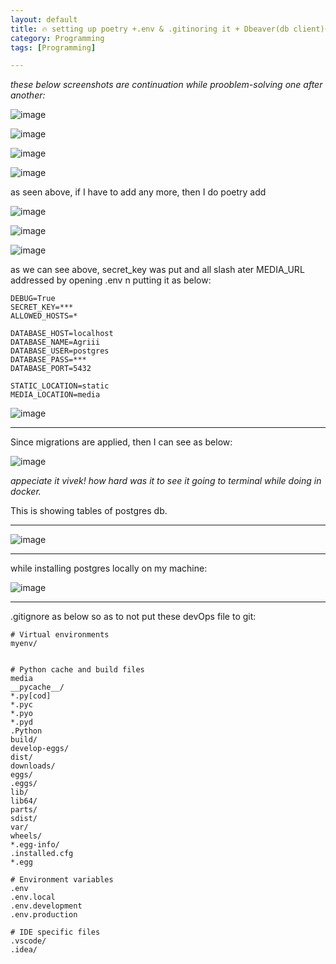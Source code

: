 ```yaml
---
layout: default
title: 🔥 setting up poetry +.env & .gitinoring it + Dbeaver(db client)+ vscode syncing these envConfiguration 
category: Programming
tags: [Programming]

---
```


_these below screenshots are continuation while prooblem-solving one after another:_

![image](https://github.com/user-attachments/assets/9823bee9-6fda-4384-9735-a57f1e5a8ee7)

![image](https://github.com/user-attachments/assets/a902fb24-d327-40ea-8ac4-0d9783abf090)

![image](https://github.com/user-attachments/assets/ff1ec1f9-fe05-4157-8c98-13fa939431f8)

![image](https://github.com/user-attachments/assets/14731059-3338-4504-8f9f-d7c05d05ab3e)

as seen above, if I have to add any more, then I do poetry add <sthg>

![image](https://github.com/user-attachments/assets/593292f0-583b-47ec-af67-e3489b66dca0)

![image](https://github.com/user-attachments/assets/31ee5079-ff5c-4300-a9fe-f2625638d51d)

![image](https://github.com/user-attachments/assets/f611e73e-cbc2-4585-b119-19fd14985b21)

as we can see above, secret_key was put and all slash ater MEDIA_URL addressed by opening .env n putting it as below:
```
DEBUG=True
SECRET_KEY=***
ALLOWED_HOSTS=*

DATABASE_HOST=localhost
DATABASE_NAME=Agriii
DATABASE_USER=postgres
DATABASE_PASS=***
DATABASE_PORT=5432

STATIC_LOCATION=static
MEDIA_LOCATION=media
```
![image](https://github.com/user-attachments/assets/0df0faa5-8c1b-4198-bb64-2f2933cdd9a2)

---
Since migrations are applied, then I can see as below:

![image](https://github.com/user-attachments/assets/dd31f6e7-2959-42c6-977b-80b82a833775)

_appeciate it vivek! how hard was it to see it going to terminal while doing in docker._ 

This is showing tables of postgres db. 

---
![image](https://github.com/user-attachments/assets/028ab528-ab12-4afc-b02f-52649f0a769a)

---
while installing postgres locally on my machine:

![image](https://github.com/user-attachments/assets/5a2409ea-7ec8-4dda-b7a5-49c6eb08f3f3)

---
.gitignore as below so as to not put these devOps file to git:
```
# Virtual environments
myenv/


# Python cache and build files
media
__pycache__/
*.py[cod]
*.pyc
*.pyo
*.pyd
.Python
build/
develop-eggs/
dist/
downloads/
eggs/
.eggs/
lib/
lib64/
parts/
sdist/
var/
wheels/
*.egg-info/
.installed.cfg
*.egg

# Environment variables
.env
.env.local
.env.development
.env.production

# IDE specific files
.vscode/
.idea/
```





